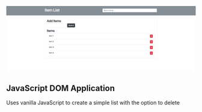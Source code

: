 ![JavaScript DOM Application](javascript-dom-application-view.png)

## JavaScript DOM Application

Uses vanilla JavaScript to create a simple list with the option to delete
